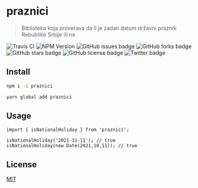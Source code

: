 # praznici

> Biblioteka koja proverava da li je zadati datum državni praznik Rebublike Srbije ili ne

![Travis CI](https://img.shields.io/travis/artbit/praznici/master)
![NPM Version](https://img.shields.io/npm/v/praznici.svg)
![GitHub issues badge](https://img.shields.io/github/issues/ArtBIT/praznici)
![GitHub forks badge](https://img.shields.io/github/forks/ArtBIT/praznici)
![GitHub stars badge](https://img.shields.io/github/stars/ArtBIT/praznici)
![GitHub license badge](https://img.shields.io/github/license/ArtBIT/praznici)
![Twitter badge](https://img.shields.io/twitter/url?url=https%3A%2F%2Fgithub.com%2FArtBIT%2Fpraznici)

## Install

```bash
npm i -S praznici
```

```bash
yarn global add praznici
```

## Usage

```
import { isNationalHoliday } from 'praznici';

isNationalHoliday('2021-11-11'); // true
isNationalHoliday(new Date(2021,10,11)); // true
```

## License

[MIT](http://vjpr.mit-license.org)
